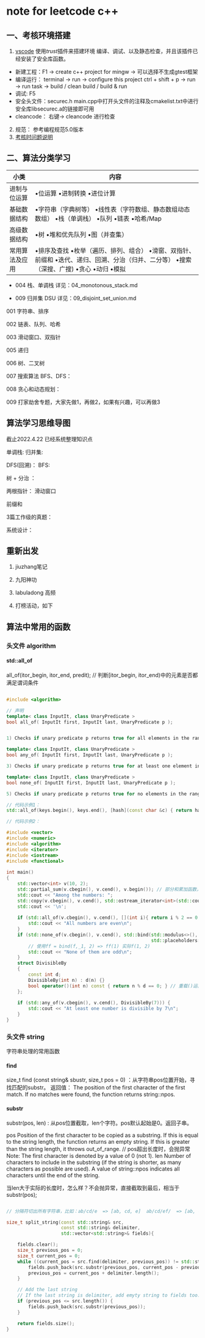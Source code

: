 # note for leetcode c++


## 一、考核环境搭建

1. [vscode](/km/blogs/details/7840371) 使用*trust*插件来搭建环境 编译、调试、以及静态检查，并且该插件已经安装了安全库函数。
  * 新建工程：F1 -> create c++ project for mingw -> 可以选择不生成gtest框架
  * 编译运行：
    terminal -> run -> configure this project
    ctrl + shift + p -> run -> run task -> build / clean build / build & run
  * 调试: F5
  * 安全头文件：securec.h
    main.cpp中打开头文件的注释及cmakelist.txt中进行安全库libsecurec.a的链接即可用
  * cleancode： 右键-> cleancode  进行检查

2. 规范： 参考编程规范5.0版本
3. [考核时问题说明](/km/groups/3803117/blogs/details/7887463?l=zh-cn)


## 二、算法分类学习

| **小类**       | **内容**                                                     |
| -------------- | ------------------------------------------------------------ |
|进制与位运算   | •位运算  •进制转换  •进位计算                                |
|基础数据结构   | •字符串（字典树等）  •线性表（字符数组、静态数组动态数组）  •栈（单调栈）  •队列  •链表  •哈希/Map |
|高级数据结构   | •树  •堆和优先队列  •图（并查集）                            |
|常用算法及应用 | •排序及查找  •枚举（遍历、排列、组合）  •滑窗、双指针、前缀和  •迭代、递归、回溯、分治（归并、二分等）  •搜索（深搜、广搜)  •贪心  •动归 •模拟 |

* 004 栈、单调栈
详见：04_monotonous_stack.md

* 009 归并集 DSU
详见：09_disjoint_set_union.md



001 字符串、排序

002 链表、队列、哈希

003 滑动窗口、双指针

005 递归

006 树、二叉树

007 搜索算法 BFS、DFS：

008 贪心和动态规划：

009 打家劫舍专题，大家先做1，再做2，如果有兴趣，可以再做3


## 算法学习思维导图

截止2022.4.22 已经系统整理知识点

单调栈:
归并集:

DFS(回溯)： 
BFS:

树 + 分治 ：

两根指针： 滑动窗口

前缀和

3篇工作级的真题：

系统设计：



## 重新出发

1. jiuzhang笔记
2. 九阳神功
   
4. labuladong  高频


5. 打榜活动，如下



## 算法中常用的函数


### 头文件 algorithm


#### std::all_of  

all_of(itor_begin, itor_end, predit); // 判断[itor_begin, itor_end)中的元素是否都满足谓词条件

``` c++

#include <algorithm> 

// 声明
template< class InputIt, class UnaryPredicate >
bool all_of( InputIt first, InputIt last, UnaryPredicate p );


1) Checks if unary predicate p returns true for all elements in the range [first, last).

template< class InputIt, class UnaryPredicate >
bool any_of( InputIt first, InputIt last, UnaryPredicate p );

3) Checks if unary predicate p returns true for at least one element in the range [first, last).

template< class InputIt, class UnaryPredicate >
bool none_of( InputIt first, InputIt last, UnaryPredicate p );

5) Checks if unary predicate p returns true for no elements in the range [first, last).

// 代码示例1：
std::all_of(keys.begin(), keys.end(), [hash](const char &c) { return hash[c - 'A'] > 0; });  // keys中值，全部满足lambda表达式,lambda表达式传递外部变量到内部使用

// 代码示例2：

#include <vector>
#include <numeric>
#include <algorithm>
#include <iterator>
#include <iostream>
#include <functional>
 
int main()
{
    std::vector<int> v(10, 2);
    std::partial_sum(v.cbegin(), v.cend(), v.begin()); // 部分和累加函数，并把结果放到v.begin起始位置；{1,2,3}->{1,1+2,1+2+3},以覆盖的方式写;
    std::cout << "Among the numbers: ";
    std::copy(v.cbegin(), v.cend(), std::ostream_iterator<int>(std::cout, " ")); // 输出vector中的值，并用空格分割
    std::cout << '\n';
 
    if (std::all_of(v.cbegin(), v.cend(), [](int i){ return i % 2 == 0; })) {
        std::cout << "All numbers are even\n";
    }
    if (std::none_of(v.cbegin(), v.cend(), std::bind(std::modulus<>(), 
                                                     std::placeholders::_1, 2))) {
        // 使用ff = bind(f,_1, 2) => ff(1) 实际f(1, 2)
        std::cout << "None of them are odd\n";
    }
    struct DivisibleBy
    {
        const int d;
        DivisibleBy(int n) : d(n) {}
        bool operator()(int n) const { return n % d == 0; } // 重载()运算符
    };
 
    if (std::any_of(v.cbegin(), v.cend(), DivisibleBy(7))) {
        std::cout << "At least one number is divisible by 7\n";
    }
}
```


### 头文件 string

字符串处理的常用函数

#### find

size_t find (const string& sbustr, size_t pos = 0) ：从字符串pos位置开始，寻找匹配的substr。
返回值：
The position of the first character of the first match.
If no matches were found, the function returns string::npos.

#### substr

substr(pos, len) : 从pos位置截取，len个字符。pos默认起始是0。返回子串。

pos
Position of the first character to be copied as a substring.
If this is equal to the string length, the function returns an empty string.
If this is greater than the string length, it throws out_of_range. // pos超出长度时，会抛异常
Note: The first character is denoted by a value of 0 (not 1).
len
Number of characters to include in the substring (if the string is shorter, as many characters as possible are used).
A value of string::npos indicates all characters until the end of the string.

当len大于实际的长度时，怎么样？不会抛异常，直接截取到最后，相当于substr(pos);


``` c++

// 分隔符切出所有字符串，比如：ab/cd/e  => [ab, cd, e]  ab/cd/ef/  => [ab, cd, ef, ""] 

size_t split_string(const std::string& src,
                    const std::string& delimiter,
                    std::vector<std::string>& fields){

    fields.clear();
    size_t previous_pos = 0;
    size_t current_pos = 0;
    while ((current_pos = src.find(delimiter, previous_pos)) != std::string::npos) {
        fields.push_back(src.substr(previous_pos, current_pos - previous_pos));
        previous_pos = current_pos + delimiter.length();
    }

    // Add the last string
    // If the last string is delimiter, add emyty string to fields too.
    if (previous_pos <= src.length()) {
        fields.push_back(src.substr(previous_pos));
    }

    return fields.size();
}
```







